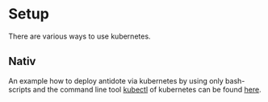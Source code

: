# Setup

There are various ways to use kubernetes.

## Nativ
An example how to deploy antidote via kubernetes by using only bash-scripts and the command line tool [kubectl](https://kubernetes.io/docs/reference/kubectl/kubectl/) of kubernetes can be found [here](https://github.com/Yannick-W/antidote/tree/master/deployment/kubernetes/Nativ).
